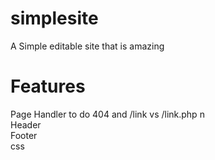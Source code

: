# simplesite
A Simple editable site that is amazing

# Features
Page Handler to do 404 and /link vs /link.php
n\
Header
\
Footer
\
css
